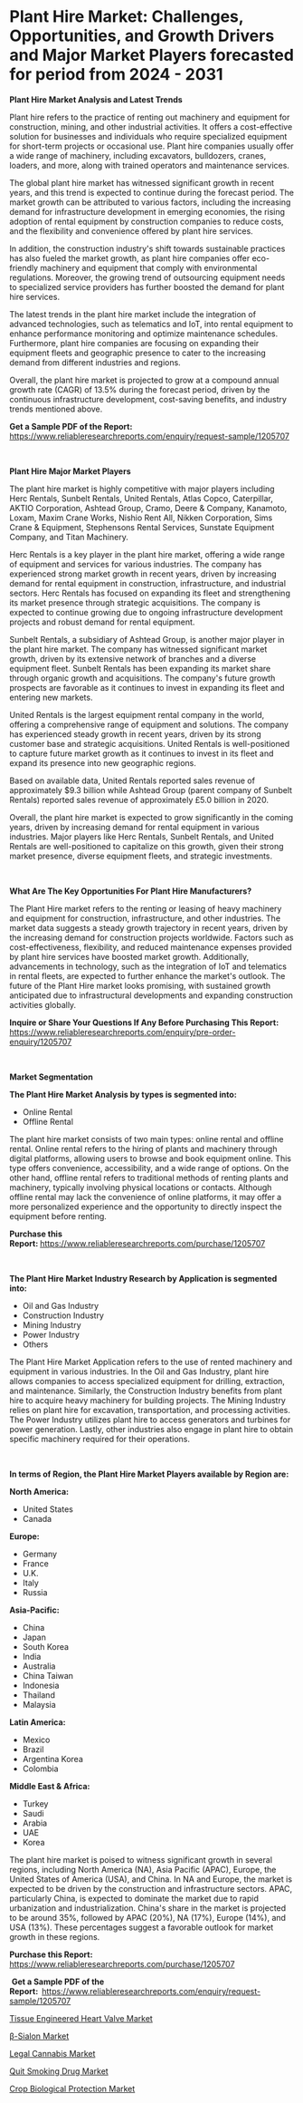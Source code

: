<p><h1>Plant Hire Market: Challenges, Opportunities, and Growth Drivers and Major Market Players forecasted for period from 2024 - 2031</h1></p><p><strong>Plant Hire Market Analysis and Latest Trends</strong></p>
<p><p>Plant hire refers to the practice of renting out machinery and equipment for construction, mining, and other industrial activities. It offers a cost-effective solution for businesses and individuals who require specialized equipment for short-term projects or occasional use. Plant hire companies usually offer a wide range of machinery, including excavators, bulldozers, cranes, loaders, and more, along with trained operators and maintenance services.</p><p>The global plant hire market has witnessed significant growth in recent years, and this trend is expected to continue during the forecast period. The market growth can be attributed to various factors, including the increasing demand for infrastructure development in emerging economies, the rising adoption of rental equipment by construction companies to reduce costs, and the flexibility and convenience offered by plant hire services.</p><p>In addition, the construction industry's shift towards sustainable practices has also fueled the market growth, as plant hire companies offer eco-friendly machinery and equipment that comply with environmental regulations. Moreover, the growing trend of outsourcing equipment needs to specialized service providers has further boosted the demand for plant hire services.</p><p>The latest trends in the plant hire market include the integration of advanced technologies, such as telematics and IoT, into rental equipment to enhance performance monitoring and optimize maintenance schedules. Furthermore, plant hire companies are focusing on expanding their equipment fleets and geographic presence to cater to the increasing demand from different industries and regions.</p><p>Overall, the plant hire market is projected to grow at a compound annual growth rate (CAGR) of 13.5% during the forecast period, driven by the continuous infrastructure development, cost-saving benefits, and industry trends mentioned above.</p></p>
<p><strong>Get a Sample PDF of the Report:&nbsp;</strong> <a href="https://www.reliableresearchreports.com/enquiry/request-sample/1205707">https://www.reliableresearchreports.com/enquiry/request-sample/1205707</a></p>
<p>&nbsp;</p>
<p><strong>Plant Hire Major Market Players</strong></p>
<p><p>The plant hire market is highly competitive with major players including Herc Rentals, Sunbelt Rentals, United Rentals, Atlas Copco, Caterpillar, AKTIO Corporation, Ashtead Group, Cramo, Deere & Company, Kanamoto, Loxam, Maxim Crane Works, Nishio Rent All, Nikken Corporation, Sims Crane & Equipment, Stephensons Rental Services, Sunstate Equipment Company, and Titan Machinery.</p><p>Herc Rentals is a key player in the plant hire market, offering a wide range of equipment and services for various industries. The company has experienced strong market growth in recent years, driven by increasing demand for rental equipment in construction, infrastructure, and industrial sectors. Herc Rentals has focused on expanding its fleet and strengthening its market presence through strategic acquisitions. The company is expected to continue growing due to ongoing infrastructure development projects and robust demand for rental equipment.</p><p>Sunbelt Rentals, a subsidiary of Ashtead Group, is another major player in the plant hire market. The company has witnessed significant market growth, driven by its extensive network of branches and a diverse equipment fleet. Sunbelt Rentals has been expanding its market share through organic growth and acquisitions. The company's future growth prospects are favorable as it continues to invest in expanding its fleet and entering new markets.</p><p>United Rentals is the largest equipment rental company in the world, offering a comprehensive range of equipment and solutions. The company has experienced steady growth in recent years, driven by its strong customer base and strategic acquisitions. United Rentals is well-positioned to capture future market growth as it continues to invest in its fleet and expand its presence into new geographic regions.</p><p>Based on available data, United Rentals reported sales revenue of approximately $9.3 billion while Ashtead Group (parent company of Sunbelt Rentals) reported sales revenue of approximately £5.0 billion in 2020.</p><p>Overall, the plant hire market is expected to grow significantly in the coming years, driven by increasing demand for rental equipment in various industries. Major players like Herc Rentals, Sunbelt Rentals, and United Rentals are well-positioned to capitalize on this growth, given their strong market presence, diverse equipment fleets, and strategic investments.</p></p>
<p>&nbsp;</p>
<p><strong>What Are The Key Opportunities For Plant Hire Manufacturers?</strong></p>
<p><p>The Plant Hire market refers to the renting or leasing of heavy machinery and equipment for construction, infrastructure, and other industries. The market data suggests a steady growth trajectory in recent years, driven by the increasing demand for construction projects worldwide. Factors such as cost-effectiveness, flexibility, and reduced maintenance expenses provided by plant hire services have boosted market growth. Additionally, advancements in technology, such as the integration of IoT and telematics in rental fleets, are expected to further enhance the market's outlook. The future of the Plant Hire market looks promising, with sustained growth anticipated due to infrastructural developments and expanding construction activities globally.</p></p>
<p><strong>Inquire or Share Your Questions If Any Before Purchasing This Report:</strong> <a href="https://www.reliableresearchreports.com/enquiry/pre-order-enquiry/1205707">https://www.reliableresearchreports.com/enquiry/pre-order-enquiry/1205707</a></p>
<p>&nbsp;</p>
<p><strong>Market Segmentation</strong></p>
<p><strong>The Plant Hire Market Analysis by types is segmented into:</strong></p>
<p><ul><li>Online Rental</li><li>Offline Rental</li></ul></p>
<p><p>The plant hire market consists of two main types: online rental and offline rental. Online rental refers to the hiring of plants and machinery through digital platforms, allowing users to browse and book equipment online. This type offers convenience, accessibility, and a wide range of options. On the other hand, offline rental refers to traditional methods of renting plants and machinery, typically involving physical locations or contacts. Although offline rental may lack the convenience of online platforms, it may offer a more personalized experience and the opportunity to directly inspect the equipment before renting.</p></p>
<p><strong>Purchase this Report:&nbsp;</strong><a href="https://www.reliableresearchreports.com/purchase/1205707">https://www.reliableresearchreports.com/purchase/1205707</a></p>
<p>&nbsp;</p>
<p><strong>The Plant Hire Market Industry Research by Application is segmented into:</strong></p>
<p><ul><li>Oil and Gas Industry</li><li>Construction Industry</li><li>Mining Industry</li><li>Power Industry</li><li>Others</li></ul></p>
<p><p>The Plant Hire Market Application refers to the use of rented machinery and equipment in various industries. In the Oil and Gas Industry, plant hire allows companies to access specialized equipment for drilling, extraction, and maintenance. Similarly, the Construction Industry benefits from plant hire to acquire heavy machinery for building projects. The Mining Industry relies on plant hire for excavation, transportation, and processing activities. The Power Industry utilizes plant hire to access generators and turbines for power generation. Lastly, other industries also engage in plant hire to obtain specific machinery required for their operations.</p></p>
<p>&nbsp;</p>
<p><strong>In terms of Region, the Plant Hire Market Players available by Region are:</strong></p>
<p>
    <p> <strong> North America: </strong>
        <ul>
            <li>United States</li>
            <li>Canada</li>
        </ul>
        </p> 
    <p> <strong> Europe: </strong>
        <ul>
            <li>Germany</li>
            <li>France</li>
            <li>U.K.</li>
            <li>Italy</li>
            <li>Russia</li>
        </ul>
        </p> 
    <p> <strong> Asia-Pacific: </strong>
        <ul>
            <li>China</li>
            <li>Japan</li>
            <li>South Korea</li>
            <li>India</li>
            <li>Australia</li>
            <li>China Taiwan</li>
            <li>Indonesia</li>
            <li>Thailand</li>
            <li>Malaysia</li>
        </ul>
        </p> 
    <p> <strong> Latin America: </strong>
        <ul>
            <li>Mexico</li>
            <li>Brazil</li>
            <li>Argentina Korea</li>
            <li>Colombia</li>
        </ul>
        </p> 
    <p> <strong> Middle East & Africa: </strong>
        <ul>
            <li>Turkey</li>
            <li>Saudi</li>
            <li>Arabia</li>
            <li>UAE</li>
            <li>Korea</li>
        </ul>
    </p>
    </p>
<p><p>The plant hire market is poised to witness significant growth in several regions, including North America (NA), Asia Pacific (APAC), Europe, the United States of America (USA), and China. In NA and Europe, the market is expected to be driven by the construction and infrastructure sectors. APAC, particularly China, is expected to dominate the market due to rapid urbanization and industrialization. China's share in the market is projected to be around 35%, followed by APAC (20%), NA (17%), Europe (14%), and USA (13%). These percentages suggest a favorable outlook for market growth in these regions.</p></p>
<p><strong>Purchase this Report: </strong><a href="https://www.reliableresearchreports.com/purchase/1205707">https://www.reliableresearchreports.com/purchase/1205707</a></p>
<p>&nbsp;<strong>Get a Sample PDF of the Report:&nbsp;&nbsp;</strong><a href="https://www.reliableresearchreports.com/enquiry/request-sample/1205707">https://www.reliableresearchreports.com/enquiry/request-sample/1205707</a></p>
<p><strong></strong></p>
<p><p><a href="https://github.com/Triciasol/Market-Research-Report-List-1/blob/main/tissue-engineered-heart-valve-market.md">Tissue Engineered Heart Valve Market</a></p><p><a href="https://medium.com/@fionabuckland777/beta-sialon-market-share-evolution-and-market-growth-trends-2024-2031-b1f3548f2ea4">β-Sialon Market</a></p><p><a href="https://www.linkedin.com/pulse/legal-cannabis-market-size-growth-outlook-from-2024-2031-projecting-wmope?trackingId=ISeuQ9ZBTCmAml8ga0q3Cw%3D%3D">Legal Cannabis Market</a></p><p><a href="https://github.com/chartsaturn/Market-Research-Report-List-1/blob/main/quit-smoking-drug-market.md">Quit Smoking Drug Market</a></p><p><a href="https://www.linkedin.com/pulse/crop-biological-protection-market-growth-trends-covid-19-m1t9e?trackingId=OsAEyACnSVWiX%2Fq5c5vMiw%3D%3D">Crop Biological Protection Market</a></p></p>